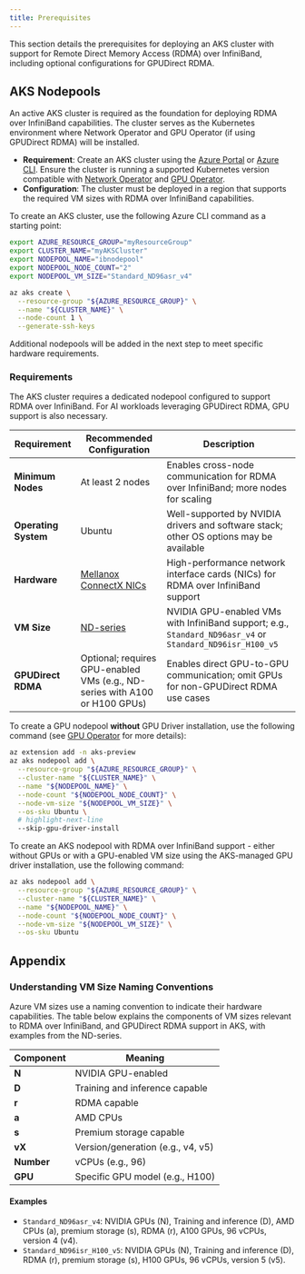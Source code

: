 ```yaml
---
title: Prerequisites
---
```


This section details the prerequisites for deploying an AKS cluster with support for Remote Direct Memory Access (RDMA) over InfiniBand, including optional configurations for GPUDirect RDMA.

## AKS Nodepools

An active AKS cluster is required as the foundation for deploying RDMA over InfiniBand capabilities. The cluster serves as the Kubernetes environment where Network Operator and GPU Operator (if using GPUDirect RDMA) will be installed.

- **Requirement**: Create an AKS cluster using the [Azure Portal](https://portal.azure.com) or [Azure CLI](https://learn.microsoft.com/en-us/cli/azure/aks?view=azure-cli-latest). Ensure the cluster is running a supported Kubernetes version compatible with [Network Operator](https://docs.nvidia.com/networking/display/kubernetes2501/platform-support.html) and [GPU Operator](https://docs.nvidia.com/datacenter/cloud-native/gpu-operator/latest/platform-support.html).
- **Configuration**: The cluster must be deployed in a region that supports the required VM sizes with RDMA over InfiniBand capabilities.

To create an AKS cluster, use the following Azure CLI command as a starting point:

```bash
export AZURE_RESOURCE_GROUP="myResourceGroup"
export CLUSTER_NAME="myAKSCluster"
export NODEPOOL_NAME="ibnodepool"
export NODEPOOL_NODE_COUNT="2"
export NODEPOOL_VM_SIZE="Standard_ND96asr_v4"

az aks create \
  --resource-group "${AZURE_RESOURCE_GROUP}" \
  --name "${CLUSTER_NAME}" \
  --node-count 1 \
  --generate-ssh-keys
```

Additional nodepools will be added in the next step to meet specific hardware requirements.

### Requirements

The AKS cluster requires a dedicated nodepool configured to support RDMA over InfiniBand. For AI workloads leveraging GPUDirect RDMA, GPU support is also necessary.

| Requirement          | Recommended Configuration                                                                             | Description                                                                                               |
| -------------------- | ----------------------------------------------------------------------------------------------------- | --------------------------------------------------------------------------------------------------------- |
| **Minimum Nodes**    | At least 2 nodes                                                                                      | Enables cross-node communication for RDMA over InfiniBand; more nodes for scaling                         |
| **Operating System** | Ubuntu                                                                                                | Well-supported by NVIDIA drivers and software stack; other OS options may be available                    |
| **Hardware**         | [Mellanox ConnectX NICs](https://www.nvidia.com/en-us/networking/ethernet-adapters/)                  | High-performance network interface cards (NICs) for RDMA over InfiniBand support                          |
| **VM Size**          | [ND-series](https://learn.microsoft.com/en-us/azure/virtual-machines/sizes/gpu-accelerated/nd-family) | NVIDIA GPU-enabled VMs with InfiniBand support; e.g., `Standard_ND96asr_v4` or `Standard_ND96isr_H100_v5` |
| **GPUDirect RDMA**   | Optional; requires GPU-enabled VMs (e.g., ND-series with A100 or H100 GPUs)                           | Enables direct GPU-to-GPU communication; omit GPUs for non-GPUDirect RDMA use cases                       |

To create a GPU nodepool **without** GPU Driver installation, use the following command (see [GPU Operator](../configurations/gpu-operator#skip-gpu-driver-installation) for more details):

```bash
az extension add -n aks-preview
az aks nodepool add \
  --resource-group "${AZURE_RESOURCE_GROUP}" \
  --cluster-name "${CLUSTER_NAME}" \
  --name "${NODEPOOL_NAME}" \
  --node-count "${NODEPOOL_NODE_COUNT}" \
  --node-vm-size "${NODEPOOL_VM_SIZE}" \
  --os-sku Ubuntu \
  # highlight-next-line
  --skip-gpu-driver-install
```

To create an AKS nodepool with RDMA over InfiniBand support - either without GPUs or with a GPU-enabled VM size using the AKS-managed GPU driver installation, use the following command:

```bash
az aks nodepool add \
  --resource-group "${AZURE_RESOURCE_GROUP}" \
  --cluster-name "${CLUSTER_NAME}" \
  --name "${NODEPOOL_NAME}" \
  --node-count "${NODEPOOL_NODE_COUNT}" \
  --node-vm-size "${NODEPOOL_VM_SIZE}" \
  --os-sku Ubuntu
```

## Appendix

### Understanding VM Size Naming Conventions

Azure VM sizes use a naming convention to indicate their hardware capabilities. The table below explains the components of VM sizes relevant to RDMA over InfiniBand, and GPUDirect RDMA support in AKS, with examples from the ND-series.

| Component  | Meaning                           |
| ---------- | --------------------------------- |
| **N**      | NVIDIA GPU-enabled                |
| **D**      | Training and inference capable    |
| **r**      | RDMA capable                      |
| **a**      | AMD CPUs                          |
| **s**      | Premium storage capable           |
| **vX**     | Version/generation (e.g., v4, v5) |
| **Number** | vCPUs (e.g., 96)                  |
| **GPU**    | Specific GPU model (e.g., H100)   |

#### Examples

- `Standard_ND96asr_v4`: NVIDIA GPUs (N), Training and inference (D), AMD CPUs (a), premium storage (s), RDMA (r), A100 GPUs, 96 vCPUs, version 4 (v4).
- `Standard_ND96isr_H100_v5`: NVIDIA GPUs (N), Training and inference (D), RDMA (r), premium storage (s), H100 GPUs, 96 vCPUs, version 5 (v5).
